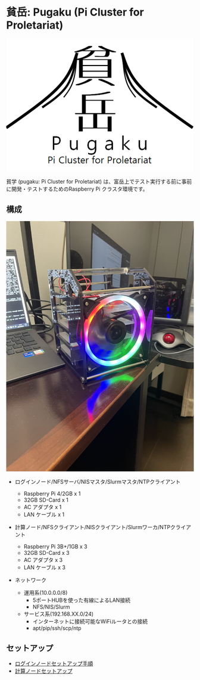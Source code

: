 # 貧岳: Pugaku (Pi Cluster for Proletariat)

![Pugaku: Pi Cluster for Proletariat](./images/pugaku.png)

貧学 (pugaku: Pi Cluster for Proletariat) は、富岳上でテスト実行する前に事前に開発・テストするためのRaspberry Pi クラスタ環境です。

## 構成

![pugaku outlook](./images/pugaku_outlook.jpg)

- ログインノード/NFSサーバ/NISマスタ/Slurmマスタ/NTPクライアント
  - Raspberry Pi 4/2GB x 1
  - 32GB SD-Card x 1
  - AC アダプタ x 1
  - LAN ケーブル x 1

- 計算ノード/NFSクライアント/NISクライアント/Slurmワーカ/NTPクライアント
  - Raspberry Pi 3B+/1GB x 3
  - 32GB SD-Card x 3
  - AC アダプタ x 3
  - LAN ケーブル x 3

- ネットワーク
  - 運用系(10.0.0.0/8)
    - 5ポートHUBを使った有線によるLAN接続
    - NFS/NIS/Slurm
  - サービス系(192.168.XX.0/24)
    - インターネットに接続可能なWiFiルータとの接続
    - apt/pip/ssh/scp/ntp

## セットアップ

- [ログインノードセットアップ手順](./login_node.md)
- [計算ノードセットアップ](./comp_node.md)
